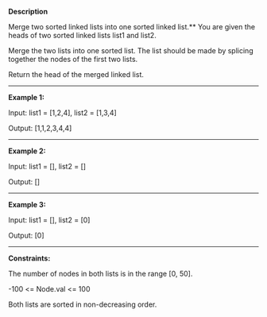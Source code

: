 **Description**

Merge two sorted linked lists into one sorted linked list.**
You are given the heads of two sorted linked lists list1 and list2.

Merge the two lists into one sorted list. The list should be made by splicing together the nodes of the first two lists.

Return the head of the merged linked list.

---

**Example 1:**

Input: list1 = [1,2,4], list2 = [1,3,4]

Output: [1,1,2,3,4,4]

---

**Example 2:**

Input: list1 = [], list2 = []

Output: []

---

**Example 3:**

Input: list1 = [], list2 = [0]

Output: [0]

---

**Constraints:**

The number of nodes in both lists is in the range [0, 50].

-100 <= Node.val <= 100

Both lists are sorted in non-decreasing order.